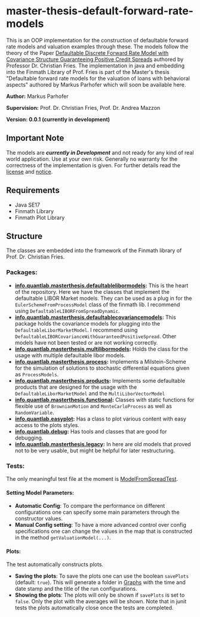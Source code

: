 
# master-thesis-default-forward-rate-models

This is an OOP implementation for the construction of defaultable forward rate models and valuation examples through these.
The models follow the theory of the Paper [Defaultable Discrete Forward Rate Model with Covariance Structure Guaranteeing Positive Credit Spreads](https://papers.ssrn.com/sol3/papers.cfm?abstract_id=3667878) authored by Professor Dr. Christian Fries.
The implementation in java and embedding into the Finmath Library of Prof. Fries is part of the Master's thesis "Defaultable forward rate models for the valuation of loans with behavioral aspects" authored by Markus Parhofer which will soon be available here.


**Author:** Markus Parhofer

**Supervision:** Prof. Dr. Christian Fries, Prof. Dr. Andrea Mazzon

**Version: 0.0.1 (currently in development)**

## Important Note
The models are ***currently in Development*** and not ready for any kind of real world application. Use at your own risk.
Generally no warranty for the correctness of the implementation is given. For further details read the [license](./LICENSE.txt) and [notice](./NOTICE.txt).


## Requirements
- Java SE17
- Finmath Library
- Finmath Plot Library

## Structure

The classes are embedded into the framework of the Finmath library of Prof. Dr. Christian Fries. 
### Packages:
- **[info.quantlab.masterthesis.defaultablelibormodels](./src/main/java/info/quantlab/masterthesis/defaultablelibormodels):** This is the heart of the repository. Here we have the classes that implement the defaultable LIBOR Market models. They can be used as a plug in for the <code>EulerSchemeFromProcessModel</code> class of the finmath lib. I recommend using <code>DefaultableLIBORFromSpreadDynamic</code>.
- **[info.quantlab.masterthesis.defaultablecovariancemodels](./src/main/java/info/quantlab/masterthesis/defaultablecovariancemodels):** This package holds the covariance models for plugging into the <code>DefaultableLiborMarketModel</code>. I recommend using <code>DefaultableLIBORCovarianceWithGuaranteedPositiveSpread</code>. Other models have not been tested or are not working correctly.
- **[info.quantlab.masterthesis.multilibormodels](./src/main/java/info/quantlab/masterthesis/multilibormodels):** Holds the class for the usage with multiple defaultable libor models.
- **[info.quantlab.masterthesis.process](./src/main/java/info/quantlab/masterthesis/process):** Implements a Milstein-Scheme for the simulation of solutions to stochastic differential equations given as <code>ProcessModels</code>.
- **[info.quantlab.masterthesis.products](./src/main/java/info/quantlab/masterthesis/products):** Implements some defaultable products that are designed for the usage with the <code>DefaultableLiborMarketModel</code> and the <code>MultiLiborVectorModel</code>
- **[info.quantlab.masterthesis.functional](./src/main/java/info/quantlab/masterthesis/functional):** Classes with static functions for flexible use of <code>BrownianMotion</code> and <code>MonteCarloProcess</code> as well as <code>RandomVariable</code>.
- **[info.quantlab.easyplot](./src/main/java/info/quantlab/easyplot):** Has a class to plot various content with easy access to the plots styles.
- **[info.quantlab.debug](src/main/java/info/quantlab/debug):** Has tools and classes that are good for debugging.
- **[info.quantlab.masterthesis.legacy](./src/main/java/info/quantlab/masterthesis/legacy):** In here are old models that proved not to be very usable, but might be helpful for later restructuring.

### Tests:
The only meaningful test file at the moment is [ModelFromSpreadTest](./src/test/java/info/quantlab/masterthesis/defaultablemodels/testing/ModelFromSpreadTest.java).
#### Setting Model Parameters:
- **Automatic Config**: To compare the performance on different configurations one can specify some main parameters through the constructor values.
- **Manual Config setting**: To have a more advanced control over config specifications one can change the values in the map that is constructed in the method <code>getValuationModel(...)</code>.

#### Plots:
The test automatically constructs plots.
- **Saving the plots**: To save the plots one can use the boolean <code>savePlots</code> (default: <code>true</code>). This will generate a folder in [Graphs](./Graphs) with the time and date stamp and the title of the run configurations.
- **Showing the plots**: The plots will only be shown if <code>savePlots</code> is set to <code>false</code>. Only the plot with the averages will be shown. Note that in junit tests the plots automatically close once the tests are completed.